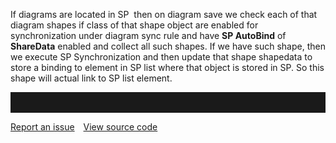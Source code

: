 If diagrams are located in SP  then on diagram save we check each of
that diagram shapes if class of that shape object are enabled for
synchronization under diagram sync rule and have __SP AutoBind__ of
__ShareData__ enabled and collect all such shapes. If we have such shape,
then we execute SP Synchronization and then update that shape shapedata
to store a binding to element in SP list where that object is stored in
SP. So this shape will actual link to SP list element.

<hr style="padding-top:2rem" />
<a href="https://github.com/process4/docs/issues" target="_blank" class="bgw btn btn-primary btn-lg shadow-sm">Report an issue</a>
<a href="https://github.com/process4/docs" target="_blank" class="bgw btn btn-primary btn-lg shadow-sm" style="margin-left:10px;">View source code</a>
